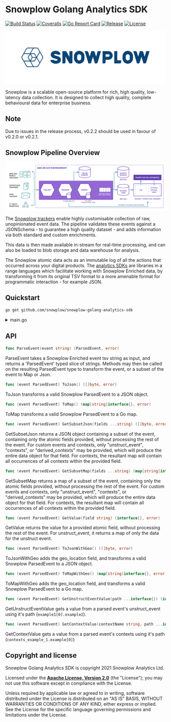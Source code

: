 # Snowplow Golang Analytics SDK

[![Build Status][gh-actions-image]][gh-actions] [![Coveralls][coveralls-image]][coveralls] [![Go Report Card][goreport-image]][goreport] [![Release][release-image]][releases] [![License][license-image]][license]

![snowplow-logo](media/snowplow_logo.png)

Snowplow is a scalable open-source platform for rich, high quality, low-latency data collection. It is designed to collect high quality, complete behavioural data for enterprise business.

## Note
Due to issues in the release process, v0.2.2 should be used in favour of v0.2.0 or v0.2.1.

## Snowplow Pipeline Overview

![snowplow-pipeline](media/snowplow_architecture.png)

The [Snowplow trackers][tracker-docs] enable highly customisable collection of raw, unopinionated event data. The pipeline validates these events against a JSONSchema - to guarantee a high quality dataset - and adds information via both standard and custom enrichments.

This data is then made available in-stream for real-time processing, and can also be loaded to blob storage and data warehouse for analysis.

The Snowplow atomic data acts as an immutable log of all the actions that occurred across your digital products. The [analytics SDKs][sdk-docs] are libraries in a range languages which facilitate working with Snowplow Enriched data, by transforming it from its original TSV format to a more amenable format for programmatic interaction - for example JSON.

## Quickstart

```bash
go get github.com/snowplow/snowplow-golang-analytics-sdk
```

<details> 
<summary>main.go</summary>

```go
package main

import (
    "fmt"

    "github.com/snowplow/snowplow-golang-analytics-sdk/analytics"
)

var (
    event      = `test-data1	pc	2019-05-10 14:40:37.436	2019-05-10 14:40:35.972	2019-05-10 14:40:35.551	unstruct	e9234345-f042-46ad-b1aa-424464066a33			py-0.8.2	ssc-0.15.0-googlepubsub	beam-enrich-0.2.0-common-0.36.0	user<built-in function input>	18.194.133.57				d26822f5-52cc-4292-8f77-14ef6b7a27e2																																									{"schema":"iglu:com.snowplowanalytics.snowplow/unstruct_event/jsonschema/1-0-0","data":{"schema":"iglu:com.snowplowanalytics.snowplow/add_to_cart/jsonschema/1-0-0","data":{"sku":"item41","quantity":2,"unitPrice":32.4,"currency":"RON"}}}																			python-requests/2.21.0																																										2019-05-10 14:40:35.000			{"schema":"iglu:com.snowplowanalytics.snowplow/contexts/jsonschema/1-0-1","data":[{"schema":"iglu:nl.basjes/yauaasd_context/jsonschema/1-0-0","data":{"deviceBrand":"Unknown","deviceName":"Unknown","operatingSystemName":"Unknown","agentVersionMajor":"2","layoutEngineVersionMajor":"??","deviceClass":"Unknown","agentNameVersionMajor":"python-requests 2","operatingSystemClass":"Unknown","layoutEngineName":"Unknown","agentName":"python-requests","agentVersion":"2.21.0","layoutEngineClass":"Unknown","agentNameVersion":"python-requests 2.21.0","operatingSystemVersion":"??","agentClass":"Special","layoutEngineVersion":"??"}},{"schema":"iglu:nl.basjes/yauaa_context/jsonschema/1-0-0","data":{"deviceBrand":"Unknown","deviceName":"Unknown","operatingSystemName":"Unknown","agentVersionMajor":"2","layoutEngineVersionMajor":"??","deviceClass":"Unknown","agentNameVersionMajor":"python-requests 2","operatingSystemClass":"Unknown","layoutEngineName":"Unknown","agentName":"python-requests","agentVersion":"2.21.0","layoutEngineClass":"Unknown","agentNameVersion":"python-requests 2.21.0","operatingSystemVersion":"??","agentClass":"Special","layoutEngineVersion":"??"}}, {"schema":"iglu:nl.basjes/yauaa_context/jsonschema/1-0-0","data":{"deviceBrand":"Unknown","deviceName":"Unknown","operatingSystemName":"Unknown","agentVersionMajor":"2","layoutEngineVersionMajor":"??","deviceClass":"Unknown","agentNameVersionMajor":"python-requests 2","operatingSystemClass":"Unknown","layoutEngineName":"Unknown","agentName":"python-requests","agentVersion":"2.21.0","layoutEngineClass":"Unknown","agentNameVersion":"python-requests 2.21.0","operatingSystemVersion":"??","agentClass":"Special","layoutEngineVersion":"??"}}]}		2019-05-10 14:40:35.972	com.snowplowanalytics.snowplow	add_to_cart	jsonschema	1-0-0		`
    valueToGet = `platform`
)

func main() {
    // parse the enriched event string
    parsedEvent, err := analytics.ParseEvent(event)
    if err != nil {
        fmt.Printf("error parsing event: %w\n", err)
        return  
    }

    // Get specific value from event
    _, err = parsedEvent.GetValue(valueToGet)
    if err != nil {
        fmt.Printf("error getting value %s from event: %w\n", valueToGet, err)
        return
    }
    
    // Get object in JSON format
    _, err = parsedEvent.ToJson()
    if err != nil {
        fmt.Printf("error converting parsed event to JSON: %w\n", err)
        return
    }
    
    // Get object in map format
    _, err = parsedEvent.ToMap()
    if err != nil {
        fmt.Printf("error converting parsed event to map: %w\n", err)
        return
    }
    
    // Get a JSON of values for a set of canonical fields
    _, err = parsedEvent.GetSubsetJson("page_url", "unstruct_event")
    if err != nil {
        fmt.Printf("error getting subset JSON: %w\n", err)
        return
    }
    
    // Get a map of values for a set of canonical fields
    _, err = parsedEvent.GetSubsetMap("page_url", "domain_userid", "contexts", "derived_contexts")
    if err != nil {
        fmt.Printf("error getting subset map: %w\n", err)
        return
    }
    
    // Get a value from all contexts using its path
    _, err = parsedEvent.GetContextValue(`fieldToRetrieve`, `subfieldToRetrieve`, 1) // context.fieldToRetrieve.subfieldToRetrieve[1]
    if err != nil {
        fmt.Printf("error getting context value: %w\n", err)
        return
    }
    
    // Get a value from the unstruct_event field using its path
    _, err = parsedEvent.GetContextValue(`snowplow_add_to_cart_1`, `currency`, 0) // unstruct_event.snowplow_add_to_cart_1.currency[0]
    if err != nil {
        fmt.Printf("error getting unstruct_event value: %w\n", err)
        return
    }
}
```
</details>

## API

```go
func ParseEvent(event string) (ParsedEvent, error)
```

ParseEvent takes a Snowplow Enriched event tsv string as input, and returns a 'ParsedEvent' typed slice of strings.
Methods may then be called on the resulting ParsedEvent type to transform the event, or a subset of the event to Map or Json.

```go
func (event ParsedEvent) ToJson() ([]byte, error)
```

ToJson transforms a valid Snowplow ParsedEvent to a JSON object.

```go
func (event ParsedEvent) ToMap() (map[string]interface{}, error)
```

ToMap transforms a valid Snowplow ParsedEvent to a Go map.

```go
func (event ParsedEvent) GetSubsetJson(fields ...string) ([]byte, error)
```

GetSubsetJson returns a JSON object containing a subset of the event, containing only the atomic fields provided, without processing the rest of the event.
For custom events and contexts, only "unstruct_event", "contexts", or "derived_contexts" may be provided, which will produce the entire data object for that field.
For contexts, the resultant map will contain all occurrences of all contexts within the provided field.

```go
func (event ParsedEvent) GetSubsetMap(fields ...string) (map[string]interface{}, error)
```

GetSubsetMap returns a map of a subset of the event, containing only the atomic fields provided, without processing the rest of the event.
For custom events and contexts, only "unstruct_event", "contexts", or "derived_contexts" may be provided, which will produce the entire data object for that field.
For contexts, the resultant map will contain all occurrences of all contexts within the provided field.

```go
func (event ParsedEvent) GetValue(field string) (interface{}, error)
```

GetValue returns the value for a provided atomic field, without processing the rest of the event.
For unstruct_event, it returns a map of only the data for the unstruct event.

```go
func (event ParsedEvent) ToJsonWithGeo() ([]byte, error)
```

ToJsonWithGeo adds the geo_location field, and transforms a valid Snowplow ParsedEvent to a JSON object.

```go
func (event ParsedEvent) ToMapWithGeo() (map[string]interface{}, error)
```

ToMapWithGeo adds the geo_location field, and transforms a valid Snowplow ParsedEvent to a Go map.

```go
func (event ParsedEvent) GetUnstructEventValue(path ...interface{}) (interface{}, error) {
```

GetUnstructEventValue gets a value from a parsed event's unstruct_event using it's path (`example1[0].example2`).

```go
func (event ParsedEvent) GetContextValue(contextName string, path ...interface{}) (interface{}, error) {
```

GetContextValue gets a value from a parsed event's contexts using it's path (`contexts_example_1.example[0]`)
## Copyright and license

Snowplow Golang Analytics SDK is copyright 2021 Snowplow Analytics Ltd.

Licensed under the **[Apache License, Version 2.0][license]** (the "License");
you may not use this software except in compliance with the License.

Unless required by applicable law or agreed to in writing, software
distributed under the License is distributed on an "AS IS" BASIS,
WITHOUT WARRANTIES OR CONDITIONS OF ANY KIND, either express or implied.
See the License for the specific language governing permissions and
limitations under the License.

[gh-actions-image]: https://github.com/snowplow/snowplow-golang-analytics-sdk/workflows/Test/badge.svg?branch=master
[gh-actions]: https://github.com/snowplow/snowplow-golang-analytics-sdk/actions

[coveralls-image]: https://coveralls.io/repos/github/snowplow/snowplow-golang-analytics-sdk/badge.svg?branch=master
[coveralls]: https://coveralls.io/github/snowplow-golang-analytics-sdk/snowplow?branch=master

[release-image]: https://img.shields.io/github/v/release/snowplow/snowplow-golang-analytics-sdk?include_prereleases
[releases]: https://img.shields.io/github/v/release/snowplow/snowplow-golang-analytics-sdk

[license-image]: http://img.shields.io/badge/license-Apache--2-blue.svg?style=flat
[license]: http://www.apache.org/licenses/LICENSE-2.0

[tracker-docs]: https://docs.snowplowanalytics.com/docs/collecting-data/collecting-from-own-applications/
[sdk-docs]: https://docs.snowplowanalytics.com/docs/modeling-your-data/analytics-sdk/

[goreport]: https://goreportcard.com/report/github.com/snowplow/snowplow-golang-analytics-sdk
[goreport-image]: https://goreportcard.com/badge/github.com/snowplow/snowplow-golang-analytics-sdk
